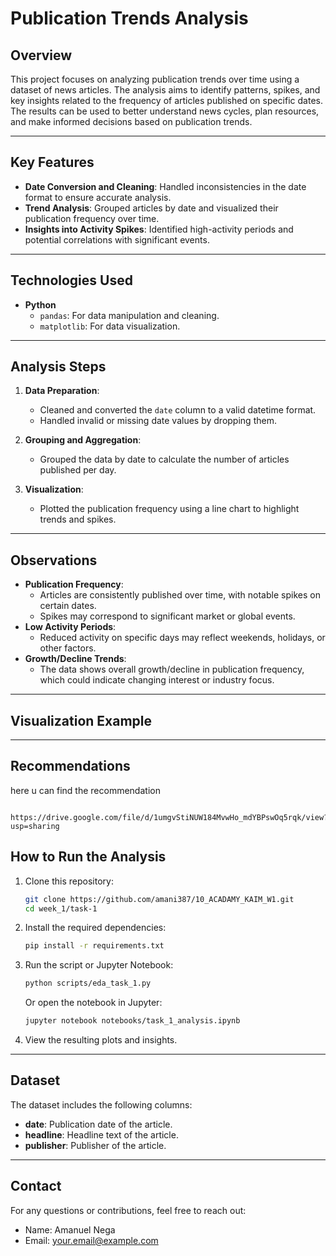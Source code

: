 # Publication Trends Analysis

## Overview
This project focuses on analyzing publication trends over time using a dataset of news articles. The analysis aims to identify patterns, spikes, and key insights related to the frequency of articles published on specific dates. The results can be used to better understand news cycles, plan resources, and make informed decisions based on publication trends.

---

## Key Features
- **Date Conversion and Cleaning**: Handled inconsistencies in the date format to ensure accurate analysis.
- **Trend Analysis**: Grouped articles by date and visualized their publication frequency over time.
- **Insights into Activity Spikes**: Identified high-activity periods and potential correlations with significant events.

---

## Technologies Used
- **Python**
  - `pandas`: For data manipulation and cleaning.
  - `matplotlib`: For data visualization.

---

## Analysis Steps
1. **Data Preparation**:
   - Cleaned and converted the `date` column to a valid datetime format.
   - Handled invalid or missing date values by dropping them.

2. **Grouping and Aggregation**:
   - Grouped the data by date to calculate the number of articles published per day.

3. **Visualization**:
   - Plotted the publication frequency using a line chart to highlight trends and spikes.

---

## Observations
- **Publication Frequency**:
  - Articles are consistently published over time, with notable spikes on certain dates.
  - Spikes may correspond to significant market or global events.
- **Low Activity Periods**:
  - Reduced activity on specific days may reflect weekends, holidays, or other factors.
- **Growth/Decline Trends**:
  - The data shows overall growth/decline in publication frequency, which could indicate changing interest or industry focus.

---

## Visualization Example

---

## Recommendations 
here u can find the recommendation

      https://drive.google.com/file/d/1umgvStiNUW184MvwHo_mdYBPswOq5rqk/view?usp=sharing

## How to Run the Analysis
1. Clone this repository:
   ```bash
   git clone https://github.com/amani387/10_ACADAMY_KAIM_W1.git
   cd week_1/task-1
   ```
2. Install the required dependencies:
   ```bash
   pip install -r requirements.txt
   ```
3. Run the script or Jupyter Notebook:
   ```bash
   python scripts/eda_task_1.py
   ```
   Or open the notebook in Jupyter:
   ```bash
   jupyter notebook notebooks/task_1_analysis.ipynb
   ```
4. View the resulting plots and insights.

---

## Dataset
The dataset includes the following columns:
- **date**: Publication date of the article.
- **headline**: Headline text of the article.
- **publisher**: Publisher of the article.

---

## Contact
For any questions or contributions, feel free to reach out:
- Name: Amanuel Nega
- Email: your.email@example.com
